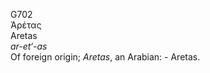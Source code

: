 <body>
  <p>G702<br>  Ἀρέτας  <br> Aretas  <br><i>ar-et‘-as </i><br>Of foreign origin; <i>Aretas</i>, an Arabian: - Aretas.<br></p>
 </body>